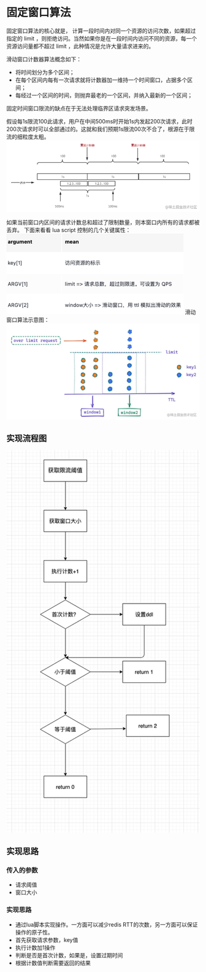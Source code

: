 # 固定窗口算法
固定窗口算法的核心就是， 计算一段时间内对同一个资源的访问次数，如果超过指定的 limit ，则拒绝访问。当然如果你是在一段时间内访问不同的资源，每一个资源访问量都不超过 limit ，此种情况是允许大量请求进来的。

滑动窗口计数器算法概念如下：
- 将时间划分为多个区间；
- 在每个区间内每有一次请求就将计数器加一维持一个时间窗口，占据多个区间；
- 每经过一个区间的时间，则抛弃最老的一个区间，并纳入最新的一个区间；
  
固定时间窗口限流的缺点在于无法处理临界区请求突发场景。

假设每1s限流100此请求，用户在中间500ms时开始1s内发起200次请求，此时200次请求时可以全部通过的。这就和我们预期1s限流00次不合了，根源在于限流的细粒度太粗。
![img_3.png](img_3.png)

如果当前窗口内区间的请求计数总和超过了限制数量，则本窗口内所有的请求都被丢弃。
下面来看看 lua script 控制的几个关键属性：
![img.png](img.png)
滑动窗口算法示意图：
![img_1.png](img_1.png)
## 实现流程图
![img_2.png](img_2.png)
## 实现思路
### 传入的参数

- 请求阈值
- 窗口大小

### 实现思路

- 通过lua脚本实现操作。一方面可以减少redis RTT的次数，另一方面可以保证操作的原子性。
- 首先获取请求参数，key值
- 执行计数加1操作
- 判断是否是首次计数，如果是，设置过期时间
- 根据计数值判断需要返回的结果